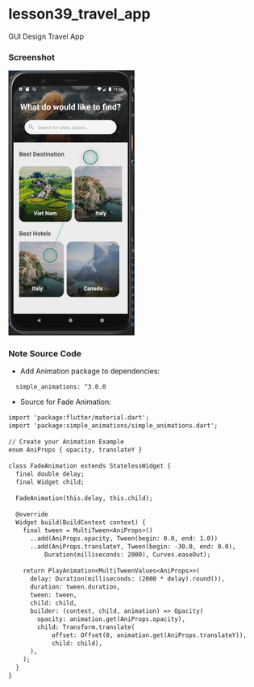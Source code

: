 # lesson39_travel_app
GUI Design Travel App


### Screenshot
[<img src="assets/screenshot/img_travel_app.png" width="250">](assets/screenshot/img_travel_app.png)



### Note Source Code
- Add Animation package to dependencies:
```
  simple_animations: ^3.0.0

```

- Source for Fade Animation:
```
import 'package:flutter/material.dart';
import 'package:simple_animations/simple_animations.dart';

// Create your Animation Example
enum AniProps { opacity, translateY }

class FadeAnimation extends StatelessWidget {
  final double delay;
  final Widget child;

  FadeAnimation(this.delay, this.child);

  @override
  Widget build(BuildContext context) {
    final tween = MultiTween<AniProps>()
      ..add(AniProps.opacity, Tween(begin: 0.0, end: 1.0))
      ..add(AniProps.translateY, Tween(begin: -30.0, end: 0.0),
          Duration(milliseconds: 2000), Curves.easeOut);

    return PlayAnimation<MultiTweenValues<AniProps>>(
      delay: Duration(milliseconds: (2000 * delay).round()),
      duration: tween.duration,
      tween: tween,
      child: child,
      builder: (context, child, animation) => Opacity(
        opacity: animation.get(AniProps.opacity),
        child: Transform.translate(
            offset: Offset(0, animation.get(AniProps.translateY)),
            child: child),
      ),
    );
  }
}

```